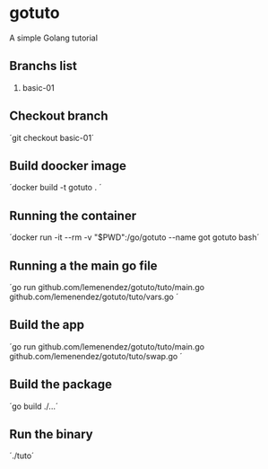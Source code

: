 # gotuto

A simple Golang tutorial

## Branchs list

1. basic-01

## Checkout branch

´git checkout basic-01´

## Build doocker image

´docker build -t gotuto . ´

## Running the container

´docker run -it --rm -v "$PWD":/go/gotuto  --name got gotuto bash´

## Running a the main go file

´go run github.com/lemenendez/gotuto/tuto/main.go github.com/lemenendez/gotuto/tuto/vars.go ´

## Build the app

´go run github.com/lemenendez/gotuto/tuto/main.go github.com/lemenendez/gotuto/tuto/swap.go ´

## Build the package

´go build ./...´

## Run the binary

´./tuto´
